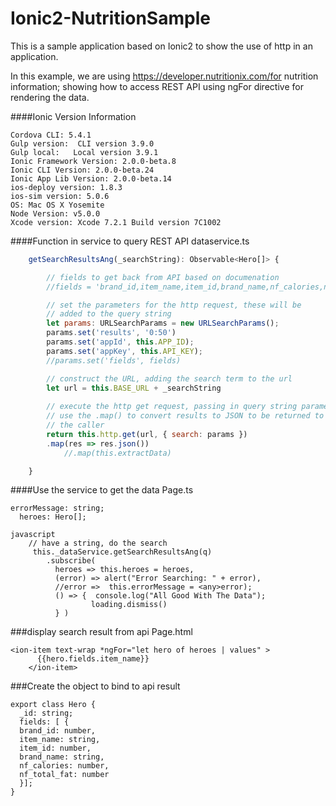 # Ionic2-NutritionSample

This is a sample application based on Ionic2 to show the use of http in an application. 

In this example, we are using https://developer.nutritionix.com/for nutrition information; showing how to access REST API using ngFor directive for rendering the data.

####Ionic Version Information
```
Cordova CLI: 5.4.1
Gulp version:  CLI version 3.9.0
Gulp local:   Local version 3.9.1
Ionic Framework Version: 2.0.0-beta.8
Ionic CLI Version: 2.0.0-beta.24
Ionic App Lib Version: 2.0.0-beta.14
ios-deploy version: 1.8.3
ios-sim version: 5.0.6
OS: Mac OS X Yosemite
Node Version: v5.0.0
Xcode version: Xcode 7.2.1 Build version 7C1002
```

####Function in service to query REST API
dataservice.ts
```javascript
    getSearchResultsAng(_searchString): Observable<Hero[]> {

        // fields to get back from API based on documenation
        //fields = 'brand_id,item_name,item_id,brand_name,nf_calories,nf_total_fat';

        // set the parameters for the http request, these will be 
        // added to the query string
        let params: URLSearchParams = new URLSearchParams();
        params.set('results', '0:50')
        params.set('appId', this.APP_ID);
        params.set('appKey', this.API_KEY);
        //params.set('fields', fields)

        // construct the URL, adding the search term to the url
        let url = this.BASE_URL + _searchString
        
        // execute the http get request, passing in query string parameters
        // use the .map() to convert results to JSON to be returned to
        // the caller
        return this.http.get(url, { search: params })
        .map(res => res.json())
            //.map(this.extractData)

    }
```

####Use the service to get the data
Page.ts
```
errorMessage: string;
  heroes: Hero[];

javascript
    // have a string, do the search
     this._dataService.getSearchResultsAng(q) 
        .subscribe(
          heroes => this.heroes = heroes,
          (error) => alert("Error Searching: " + error),
          //error =>  this.errorMessage = <any>error);
          () => {  console.log("All Good With The Data");
                  loading.dismiss()
          } ) 
```

###display search result from api
Page.html
```
<ion-item text-wrap *ngFor="let hero of heroes | values" >
      {{hero.fields.item_name}}
    </ion-item>

```


###Create the object to bind to api result

```
export class Hero {  
  _id: string;
  fields: [ {
  brand_id: number,
  item_name: string,
  item_id: number,
  brand_name: string,
  nf_calories: number,
  nf_total_fat: number
  }];
}


```

